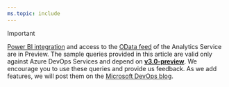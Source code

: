 ```yaml
---
ms.topic: include
---
```


> [!IMPORTANT]  
> [Power BI integration](../overview.md) and access to the [OData feed](../../extend-analytics/quick-ref.md) of the Analytics Service are in Preview. The sample queries provided in this article are valid only against Azure DevOps Services and depend on [**v3.0-preview**](../../extend-analytics/odata-api-version.md). We encourage you to use these queries and provide us feedback. As we add features, we will post them on the [Microsoft DevOps blog](https://devblogs.microsoft.com/devops/?s=reporting).
